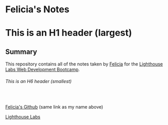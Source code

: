 # Felicia's Notes

# This is an H1 header (largest)

## Summary 

This repository contains all of the notes taken by [Felicia](https://github.com/feliciaokta) for the [Lighthouse Labs Web Development Bootcamp](https://www.lighthouselabs.ca/en/web-development-bootcamp).

###### This is an H6 header (smallest)

<br>

[Felicia's Github](https://github.com/feliciaokta) (same link as my name above)

[Lighthouse Labs](https://www.lighthouselabs.ca/)